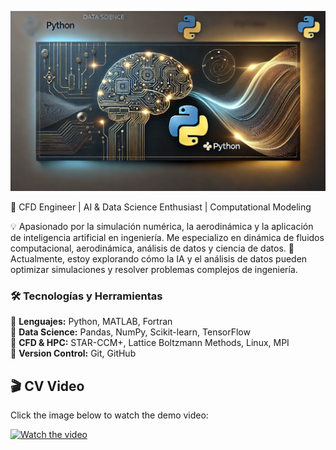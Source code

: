 ![image alt](https://github.com/antonio079/antonio079/blob/main/banner.png?raw=true)

🚀 CFD Engineer | AI & Data Science Enthusiast | Computational Modeling

💡 Apasionado por la simulación numérica, la aerodinámica y la aplicación de inteligencia artificial en ingeniería. Me especializo en dinámica de fluidos computacional, aerodinámica, análisis de datos y ciencia de datos.
🎯 Actualmente, estoy explorando cómo la IA y el análisis de datos pueden optimizar simulaciones y resolver problemas complejos de ingeniería.

### 🛠️ Tecnologías y Herramientas  
🔹 **Lenguajes:** Python, MATLAB, Fortran  
🔹 **Data Science:** Pandas, NumPy, Scikit-learn, TensorFlow  
🔹 **CFD & HPC:** STAR-CCM+, Lattice Boltzmann Methods, Linux, MPI  
🔹 **Version Control:** Git, GitHub  

## 🎬 CV Video

Click the image below to watch the demo video:

[![Watch the video](https://via.placeholder.com/800x450.png?text=Click+to+Watch+Demo)](https://drive.google.com/file/d/19ecsSr_mDssFzttTEgchoIzc0FTlC1jo/view?usp=share_link)


<!--
**antonio079/antonio079** is a ✨ _special_ ✨ repository because its `README.md` (this file) appears on your GitHub profile.

Here are some ideas to get you started:

- 🔭 I’m currently working on ...
- 🌱 I’m currently learning ...
- 👯 I’m looking to collaborate on ...
- 🤔 I’m looking for help with ...
- 💬 Ask me about ...
- 📫 How to reach me: ...
- 😄 Pronouns: ...
- ⚡ Fun fact: ...
-->
